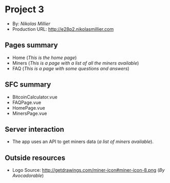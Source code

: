 # Project 3
+ By: *Nikolas Millier*
+ Production URL: <http://e28p2.nikolasmillier.com>

## Pages summary
+ Home (*This is the home page*)
+ Miners (*This is a page with a list of all the miners available*)
+ FAQ (*This is a page with some questions and answers*)

## SFC summary
+ BitcoinCalculator.vue
+ FAQPage.vue
+ HomePage.vue
+ MinersPage.vue
  
## Server interaction
+ The app uses an API to get miners data (*a list of miners available*).

## Outside resources
+ Logo Source: http://getdrawings.com/miner-icon#miner-icon-8.png (*By Avocadorable*)
